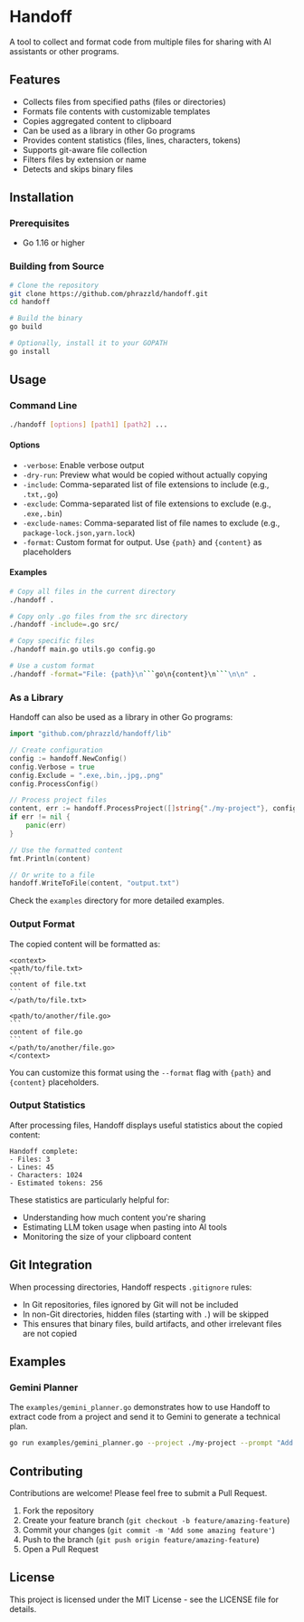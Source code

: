 # Handoff

A tool to collect and format code from multiple files for sharing with AI assistants or other programs.

## Features

- Collects files from specified paths (files or directories)
- Formats file contents with customizable templates
- Copies aggregated content to clipboard
- Can be used as a library in other Go programs
- Provides content statistics (files, lines, characters, tokens)
- Supports git-aware file collection
- Filters files by extension or name
- Detects and skips binary files

## Installation

### Prerequisites
- Go 1.16 or higher

### Building from Source
```bash
# Clone the repository
git clone https://github.com/phrazzld/handoff.git
cd handoff

# Build the binary
go build

# Optionally, install it to your GOPATH
go install
```

## Usage

### Command Line

```bash
./handoff [options] [path1] [path2] ...
```

#### Options

- `-verbose`: Enable verbose output
- `-dry-run`: Preview what would be copied without actually copying
- `-include`: Comma-separated list of file extensions to include (e.g., `.txt,.go`)
- `-exclude`: Comma-separated list of file extensions to exclude (e.g., `.exe,.bin`)
- `-exclude-names`: Comma-separated list of file names to exclude (e.g., `package-lock.json,yarn.lock`)
- `-format`: Custom format for output. Use `{path}` and `{content}` as placeholders

#### Examples

```bash
# Copy all files in the current directory
./handoff .

# Copy only .go files from the src directory
./handoff -include=.go src/

# Copy specific files
./handoff main.go utils.go config.go

# Use a custom format
./handoff -format="File: {path}\n```go\n{content}\n```\n\n" .
```

### As a Library

Handoff can also be used as a library in other Go programs:

```go
import "github.com/phrazzld/handoff/lib"

// Create configuration
config := handoff.NewConfig()
config.Verbose = true
config.Exclude = ".exe,.bin,.jpg,.png"
config.ProcessConfig()

// Process project files
content, err := handoff.ProcessProject([]string{"./my-project"}, config)
if err != nil {
    panic(err)
}

// Use the formatted content
fmt.Println(content)

// Or write to a file
handoff.WriteToFile(content, "output.txt")
```

Check the `examples` directory for more detailed examples.

### Output Format

The copied content will be formatted as:

````
<context>
<path/to/file.txt>
```
content of file.txt
```
</path/to/file.txt>

<path/to/another/file.go>
```
content of file.go
```
</path/to/another/file.go>
</context>
````

You can customize this format using the `--format` flag with `{path}` and `{content}` placeholders.

### Output Statistics

After processing files, Handoff displays useful statistics about the copied content:

```
Handoff complete:
- Files: 3
- Lines: 45
- Characters: 1024
- Estimated tokens: 256
```

These statistics are particularly helpful for:
- Understanding how much content you're sharing
- Estimating LLM token usage when pasting into AI tools
- Monitoring the size of your clipboard content

## Git Integration

When processing directories, Handoff respects `.gitignore` rules:
- In Git repositories, files ignored by Git will not be included
- In non-Git directories, hidden files (starting with `.`) will be skipped
- This ensures that binary files, build artifacts, and other irrelevant files are not copied

## Examples

### Gemini Planner

The `examples/gemini_planner.go` demonstrates how to use Handoff to extract code from a project and send it to Gemini to generate a technical plan.

```bash
go run examples/gemini_planner.go --project ./my-project --prompt "Add authentication to the application" --output PLAN.md
```

## Contributing

Contributions are welcome! Please feel free to submit a Pull Request.

1. Fork the repository
2. Create your feature branch (`git checkout -b feature/amazing-feature`)
3. Commit your changes (`git commit -m 'Add some amazing feature'`)
4. Push to the branch (`git push origin feature/amazing-feature`)
5. Open a Pull Request

## License

This project is licensed under the MIT License - see the LICENSE file for details.